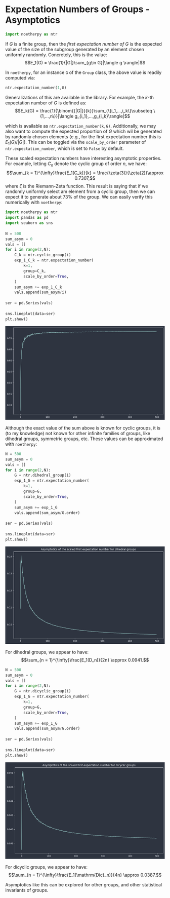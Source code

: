 # Expectation Numbers of Groups - Asymptotics

```python
import noetherpy as ntr
```

If $G$ is a finite group, then the *first expectation number of* $G$ is the expected value of the size of the subgroup generated by an element chosen uniformly randomly. Concretely, this is the value:
$$E_1(G) = \frac{1}{|G|}\sum_{g\in G}|\langle g \rangle|$$

In `noetherpy`, for an instance `G` of the `Group` class, the above value is readily computed via:

```python
ntr.expectation_number(1,G)
```

Generalizations of this are available in the library. For example, the $k$-th expectation number of $G$ is defined as:
$$E_k(G) = \frac{1}{\binom{{|G|}}{k}}\sum_{\{i_1,...,i_k\}\subseteq \{1,...,n\}}|\langle g_{i_1},...,g_{i_k}\rangle|$$

which is available as `ntr.expectation_number(k,G)`. Additionally, we may also want to compute the expected proportion of $G$ which wil be generated by randomly chosen elements (e.g., for the first expectation number this is $E_1(G)/|G|$). This can be toggled via the `scale_by_order` parameter of `ntr.expectation_number`, which is set to `False` by default. 

These scaled expectation numbers have interesting asymptotic properties. For example, letting $C_n$ denote the cyclic group of order $n$, we have:
$$\sum_{k = 1}^{\infty}\frac{E_1(C_k)}{k} = \frac{\zeta(3)}{\zeta(2)}\approx 0.7307,$$
where $\zeta$ is the Riemann-Zeta function. This result is saying that if we randomly uniformly select am element from a cyclic group, then we can expect it to generate about 73% of the group. We can easily verify this numerically with `noetherpy`:

```python
import noetherpy as ntr
import pandas as pd
import seaborn as sns

N = 500
sum_asym = 0
vals = []
for i in range(2,N):
    C_k = ntr.cyclic_group(i)
    exp_1_C_k = ntr.expectation_number(
        k=1,
        group=C_k,
        scale_by_order=True,
    )
    sum_asym += exp_1_C_k
    vals.append(sum_asym/i)

ser = pd.Series(vals)

sns.lineplot(data=ser)
plt.show()
```
![Alt text](images/cyclic_group_exp_number_sum.png)

Although the exact value of the sum above is known for cyclic groups, it is (to my knowledge) not known for other infinite families of groups, like dihedral groups, symmetric groups, etc. These values can be approximated with `noetherpy`:

```python
N = 500
sum_asym = 0
vals = []
for i in range(2,N):
    G = ntr.dihedral_group(i)
    exp_1_G = ntr.expectation_number(
        k=1,
        group=G,
        scale_by_order=True,
    )
    sum_asym += exp_1_G
    vals.append(sum_asym/G.order)

ser = pd.Series(vals)

sns.lineplot(data=ser)
plt.show()
```
![Alt text](images/dihedral_group_exp_number_sum.png)

For dihedral groups, we appear to have:
$$\sum_{n = 1}^{\infty}\frac{E_1(D_n)}{2n} \approx 0.0941.$$

```python
N = 500
sum_asym = 0
vals = []
for i in range(2,N):
    G = ntr.dicyclic_group(i)
    exp_1_G = ntr.expectation_number(
        k=1,
        group=G,
        scale_by_order=True,
    )
    sum_asym += exp_1_G
    vals.append(sum_asym/G.order)

ser = pd.Series(vals)

sns.lineplot(data=ser)
plt.show()
```
![Alt text](images/dicyclic_group_exp_number_sum.png)

For dicyclic groups, we appear to have:
$$\sum_{n = 1}^{\infty}\frac{E_1(\mathrm{Dic}_n)}{4n} \approx 0.0387.$$

Asymptotics like this can be explored for other groups, and other statistical invariants of groups.